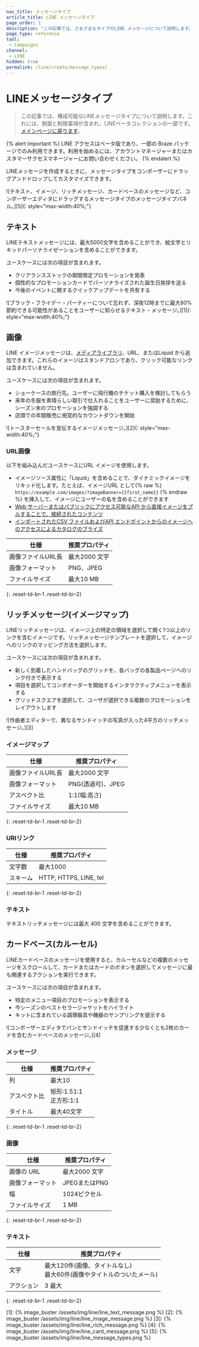 ```yaml
---
nav_title: メッセージタイプ
article_title: LINE メッセージタイプ
page_order: 1
description: "この記事では、さまざまなタイプのLINE メッセージについて説明します。"
page_type: reference
tool:
 - Campaigns
channel:
 - LINE
hidden: true
permalink: /line/create/message_types/
---
```


# LINEメッセージタイプ

> この記事では、構成可能なLINEメッセージタイプについて説明します。これには、側面と制限事項が含まれ、LINEベータコレクションの一部です。[メインページに戻ります]({{site.baseurl}}/line/)。

{% alert important %}
LINE アクセスはベータ版であり、一部の Braze パッケージでのみ利用できます。利用を始めるには、アカウントマネージャーまたはカスタマーサクセスマネージャーにお問い合わせください。
{% endalert %}

LINEメッセージを作成するときに、メッセージタイプをコンポーザーにドラッグアンドドロップしてカスタマイズできます。

![テキスト、イメージ、リッチメッセージ、カードベースのメッセージなど、コンポーザーエディタにドラッグするメッセージタイプのメッセージタイプパネル。][5]{: style="max-width:40%;"}

## テキスト

LINEテキストメッセージには、最大5000文字を含めることができ、絵文字とリキッドパーソナライゼーションを含めることができます。

ユースケースには次の項目が含まれます。
- クリアランスストックの期間限定プロモーションを発表
- 個性的なプロモーションカードでパーソナライズされた誕生日挨拶を送る
- 今後のイベントに関するクイックアップデートを共有する

![ブラック・フライデー・パーティーについて忘れず、深夜12時までに最大80%節約できる可能性があることをユーザーに知らせるテキスト・メッセージ。][1]{: style="max-width:40%;"}

## 画像

LINE イメージメッセージは、[メディアライブラリ]({{site.baseurl}}/user_guide/engagement_tools/templates_and_media/media_library/)、URL、またはLiquid から追加できます。これらのイメージはスタンドアロンであり、クリック可能なリンクは含まれていません。

ユースケースには次の項目が含まれます。
- ショーケースの旅行先。ユーザーに飛行機のチケット購入を検討してもらう
- 来年の冬服を素晴らしい取引で仕入れることをユーザーに奨励するために、シーズン末のプロモーションを強調する
- 店頭での年間販売に視覚的なカウントダウンを開始

![トースターセールを宣伝するイメージメッセージ。][2]{: style="max-width:40%;"}

### URL画像

以下を組み込んだユースケースにURL イメージを使用します。
- イメージソース属性に「Liquid」を含めることで、ダイナミックイメージをリキッド化します。たとえば、イメージURL として{% raw %} `https://example.com/images/?imageBanner={{first_name}}` {% endraw %} を挿入して、イメージにユーザーの名を含めることができます
- [Web サーバーまたはパブリックにアクセス可能なAPI から直接イメージをプルすることで、接続されたコンテンツ]({{site.baseurl}}/user_guide/personalization_and_dynamic_content/connected_content/)
- [インポートされたCSV ファイルおよびAPI エンドポイントからのイメージへのアクセスによるカタログのブライズ]({{site.baseurl}}/user_guide/personalization_and_dynamic_content/catalogs/)

| **仕様** | **推奨プロパティ** |
|--------------------------|----------------------------|
| 画像ファイルURL長 | 最大2000 文字  |
| 画像フォーマット          | PNG、JPEG             |
| ファイルサイズ     |  最大10 MB |
{: .reset-td-br-1 .reset-td-br-2}

## リッチメッセージ(イメージマップ)

LINEリッチメッセージは、イメージ上の特定の領域を選択して開く1つ以上のリンクを含むイメージです。リッチメッセージテンプレートを選択して、イメージへのリンクのマッピング方法を選択します。

ユースケースには次の項目が含まれます。
- 新しく到着したハンドバッグのグリッドを、各バッグの各製品ページへのリンク付きで表示する
- 項目を選択してコンボオーダーを開始するインタラクティブメニューを表示する
- グリッドスクエアを選択して、ユーザが選択できる複数のプロモーションをレイアウトします

![作曲者エディターで、異なるサンドイッチの写真が入った4平方のリッチメッセージ。][3]

### イメージマップ 

| **仕様** | **推奨プロパティ** |
|--------------------------|----------------------------|
| 画像ファイルURL長 | 最大2000 文字  |
| 画像フォーマット          | PNG(透過可)、JPEG             |
| アスペクト比          | 1:1(幅:高さ)
| ファイルサイズ     |  最大10 MB |
{: .reset-td-br-1 .reset-td-br-2}

### URIリンク 

| **仕様** | **推奨プロパティ** |
|--------------------------|----------------------------|
| 文字数      | 最大1000 |
| スキーム              | HTTP, HTTPS, LINE, tel |
{: .reset-td-br-1 .reset-td-br-2}

### テキスト 

テキストリッチメッセージには最大 400 文字を含めることができます。

## カードベース(カルーセル)

LINEカードベースのメッセージを使用すると、カルーセルなどの複数のメッセージをスクロールして、カードまたはカードのボタンを選択してメッセージに最も関連するアクションを実行できます。

ユースケースには次の項目が含まれます。
- 特定のメニュー項目のプロモーションを表示する
- 今シーズンのベストセラージャケットをハイライト
- キットに含まれている調理器具や機器のサンプリングを提示する

![コンポーザーエディタでパンとサンドイッチを促進する少なくとも2枚のカードを含むカードベースのメッセージ。][4]

### メッセージ

| **仕様** | **推奨プロパティ** |
|--------------------------|----------------------------|
| 列                  | 最大10 |
| アスペクト比             | 矩形:1.51:1 <br> 正方形:1:1  |
| タイトル                    | 最大40文字
{: .reset-td-br-1 .reset-td-br-2}


### 画像

| **仕様** | **推奨プロパティ** |
|--------------------------|----------------------------|
| 画像の URL                 | 最大2000 文字 |
| 画像フォーマット              | JPEGまたはPNG |
| 幅                     | 1024ピクセル  |
| ファイルサイズ                 | 1 MB |
{: .reset-td-br-1 .reset-td-br-2}


### テキスト

| **仕様** | **推奨プロパティ** |
|-------------------------|----------------------------|
| 文字              | 最大120件(画像、タイトルなし) <br> 最大60件(画像やタイトルのついたメール)  |
| アクション                 | 3 最大 |
{: .reset-td-br-1 .reset-td-br-2}


[1]: {% image_buster /assets/img/line/line_text_message.png %}
[2]: {% image_buster /assets/img/line/line_image_message.png %}
[3]: {% image_buster /assets/img/line/line_rich_message.png %}
[4]: {% image_buster /assets/img/line/line_card_message.png %}
[5]: {% image_buster /assets/img/line/line_message_types.png %}

